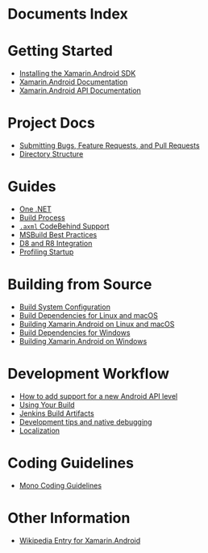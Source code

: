 # Documents Index

# Getting Started

  * [Installing the Xamarin.Android SDK](https://developer.xamarin.com/guides/android/getting_started/installation/)
  * [Xamarin.Android Documentation](https://developer.xamarin.com/guides/android/)
  * [Xamarin.Android API Documentation](https://developer.xamarin.com/api/root/MonoAndroid-lib/)


# Project Docs

  * [Submitting Bugs, Feature Requests, and Pull Requests][bugs]
  * [Directory Structure](project-docs/ExploringSources.md)

[bugs]: https://github.com/xamarin/xamarin-android/wiki/Submitting-Bugs,-Feature-Requests,-and-Pull-Requests


# Guides

  * [One .NET](guides/OneDotNet.md)
  * [Build Process](guides/building-apps/build_process.md)
  * [`.axml` CodeBehind Support](guides/LayoutCodeBehind.md)
  * [MSBuild Best Practices](guides/MSBuildBestPractices.md)
  * [D8 and R8 Integration](guides/D8andR8.md)
  * [Profiling Startup](guides/profiling.md)


# Building from Source

  * [Build System Configuration](building/configuration.md)
  * [Build Dependencies for Linux and macOS](building/unix/dependencies.md)
  * [Building Xamarin.Android on Linux and macOS](building/unix/instructions.md)
  * [Build Dependencies for Windows](building/windows/dependencies.md)
  * [Building Xamarin.Android on Windows](building/windows/instructions.md)


# Development Workflow

  * [How to add support for a new Android API level](workflow/HowToAddNewApiLevel.md)
  * [Using Your Build](workflow/UsingYourBuild.md)
  * [Jenkins Build Artifacts](workflow/JenkinsBuildArtifacts.md)
  * [Development tips and native debugging](workflow/DevelopmentTips.md)
  * [Localization](workflow/Localization.md)


# Coding Guidelines

  * [Mono Coding Guidelines](http://www.mono-project.com/community/contributing/coding-guidelines/)


# Other Information

  * [Wikipedia Entry for Xamarin.Android](https://en.wikipedia.org/wiki/Mono_(software)#Xamarin.Android)
